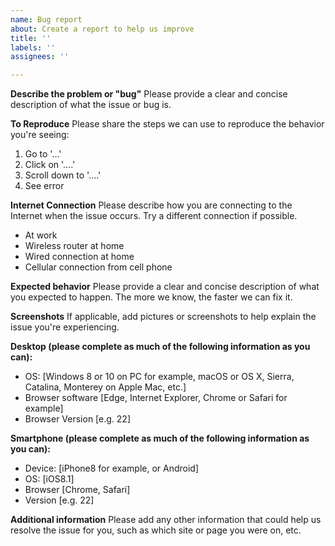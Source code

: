 ```yaml
---
name: Bug report
about: Create a report to help us improve
title: ''
labels: ''
assignees: ''

---
```


**Describe the problem or "bug"**
Please provide a clear and concise description of what the issue or bug is. 

**To Reproduce**
Please share the steps we can use to reproduce the behavior you're seeing:
1. Go to '...'
2. Click on '....'
3. Scroll down to '....'
4. See error

**Internet Connection**
Please describe how you are connecting to the Internet when the issue occurs. Try a different connection if possible.
- At work
- Wireless router at home
- Wired connection at home
- Cellular connection from cell phone

**Expected behavior**
Please provide a clear and concise description of what you expected to happen. The more we know, the faster we can fix it.

**Screenshots**
If applicable, add pictures or screenshots to help explain the issue you're experiencing.

**Desktop (please complete as much of the following information as you can):**
 - OS: [Windows 8 or 10 on PC for example, macOS or OS X, Sierra, Catalina, Monterey on Apple Mac, etc.]
 - Browser software [Edge, Internet Explorer, Chrome or Safari for example]
 - Browser Version [e.g. 22]

**Smartphone (please complete as much of the following information as you can):**
 - Device: [iPhone8 for example, or Android]
 - OS: [iOS8.1]
 - Browser [Chrome, Safari]
 - Version [e.g. 22]

**Additional information**
Please add any other information that could help us resolve the issue for you, such as which site or page you were on, etc.
